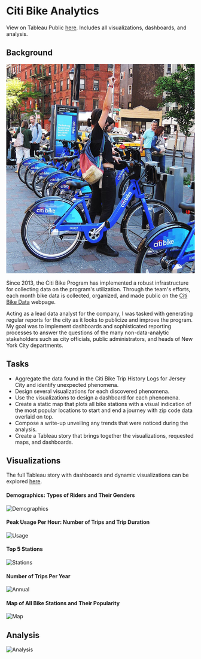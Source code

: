 # Citi Bike Analytics

View on Tableau Public [here](https://public.tableau.com/views/CitiBikeAnalytics_15715311244210/Story?:embed=y&:display_count=yes&publish=yes&:origin=viz_share_link). Includes all visualizations, dashboards, and analysis.

## Background

![Citi-Bikes](Images/citi-bike-station-bikes.jpg)

Since 2013, the Citi Bike Program has implemented a robust infrastructure for collecting data on the program's utilization. Through the team's efforts, each month bike data is collected, organized, and made public on the [Citi Bike Data](https://www.citibikenyc.com/system-data) webpage.

Acting as a lead data analyst for the company, I was tasked with generating regular reports for the city as it looks to publicize and improve the program. My goal was to implement dashboards and sophisticated reporting processes to answer the questions of the many non-data-analytic stakeholders such as city officials, public administrators, and heads of New York City departments. 

## Tasks

* Aggregate the data found in the Citi Bike Trip History Logs for Jersey City and identify unexpected phenomena.
* Design several visualizations for each discovered phenomena.
* Use the visualizations to design a dashboard for each phenomena.
* Create a static map that plots all bike stations with a visual indication of the most popular locations to start and end a journey with zip code data overlaid on top.
* Compose a write-up unveiling any trends that were noticed during the analysis.
* Create a Tableau story that brings together the visualizations, requested maps, and dashboards.

## Visualizations

The full Tableau story with dashboards and dynamic visualizations can be explored [here](https://public.tableau.com/views/CitiBikeAnalytics_15715311244210/Story?:embed=y&:display_count=yes&publish=yes&:origin=viz_share_link). 

#### Demographics: Types of Riders and Their Genders

![Demographics](Images/Img1)

#### Peak Usage Per Hour: Number of Trips and Trip Duration

![Usage](Images/Img2)

#### Top 5 Stations

![Stations](Images/Img3)

#### Number of Trips Per Year

![Annual](Images/Img4)

#### Map of All Bike Stations and Their Popularity

![Map](Images/Img5)

## Analysis

![Analysis](Images/Analysis)